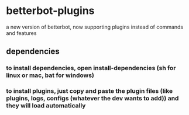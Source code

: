 # betterbot-plugins
a new version of betterbot, now supporting plugins instead of commands and features
## dependencies
### to install dependencies, open install-dependencies (sh for linux or mac, bat for windows)
### to install plugins, just copy and paste the plugin files (like plugins, logs, configs (whatever the dev wants to add)) and they will load automatically 

